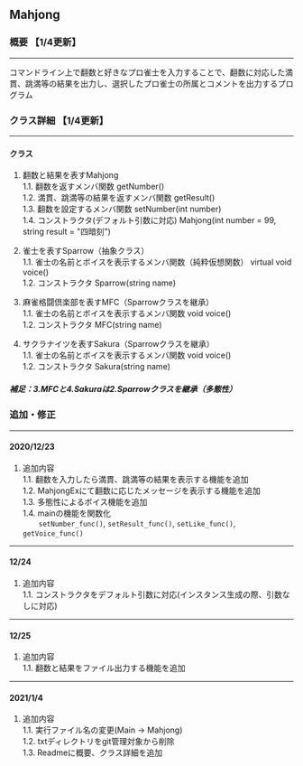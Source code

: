 ## Mahjong
### 概要 【1/4更新】
***
コマンドライン上で翻数と好きなプロ雀士を入力することで、翻数に対応した満貫、跳満等の結果を出力し、選択したプロ雀士の所属とコメントを出力するプログラム
### クラス詳細 【1/4更新】
***
#### クラス
1. 翻数と結果を表すMahjong<br>
    1.1. 翻数を返すメンバ関数 getNumber() <br>
    1.2. 満貫、跳満等の結果を返すメンバ関数 getResult() <br>
    1.3. 翻数を設定するメンバ関数 setNumber(int number) <br>
    1.4. コンストラクタ(デフォルト引数に対応) Mahjong(int number = 99, string result = "四暗刻") <br>

2. 雀士を表すSparrow（抽象クラス）<br>
    1.1. 雀士の名前とボイスを表示するメンバ関数（純粋仮想関数） virtual void voice() <br>
    1.2. コンストラクタ Sparrow(string name) <br>
3. 麻雀格闘倶楽部を表すMFC（Sparrowクラスを継承）<br>
    1.1. 雀士の名前とボイスを表示するメンバ関数 void voice() <br>
    1.2. コンストラクタ MFC(string name) <br>
4. サクラナイツを表すSakura（Sparrowクラスを継承）<br>
    1.1. 雀士の名前とボイスを表示するメンバ関数 void voice() <br>
    1.2. コンストラクタ Sakura(string name) <br>
##### 補足：3.MFCと4.Sakuraは2.Sparrowクラスを継承（多態性）
### 追加・修正
***
#### 2020/12/23
1. 追加内容<br>
    1.1. 翻数を入力したら満貫、跳満等の結果を表示する機能を追加<br>
    1.2. MahjongExにて翻数に応じたメッセージを表示する機能を追加<br>
    1.3. 多態性によるボイス機能を追加<br>
    1.4. mainの機能を関数化<br>
   &emsp;&emsp;`setNumber_func()`, `setResult_func()`, `setLike_func()`, `getVoice_func()`<br>
***
#### 12/24
1. 追加内容<br>
    1.1. コンストラクタをデフォルト引数に対応(インスタンス生成の際、引数なしに対応)<br>
***
#### 12/25
1. 追加内容<br>
    1.1. 翻数と結果をファイル出力する機能を追加<br>
***
#### 2021/1/4
1. 追加内容<br>
    1.1. 実行ファイル名の変更(Main → Mahjong)<br>
    1.2. txtディレクトリをgit管理対象から削除<br>
    1.3. Readmeに概要、クラス詳細を追加<br>
